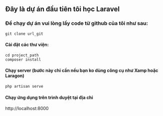 ## Đây là dự án đầu tiên tôi học Laravel
### Để chạy dự án vui lòng lấy code từ github của tôi như sau:
```
git clone url_git
```

#### Cài đặt các thư viện:
```
cd project_path
composer install

```

#### Chạy server (bước này chỉ cần nếu bạn ko dùng công cụ như Xamp hoặc Laragon)
```
php artisan serve
```

#### Chạy ứng dụng trên trình duyệt tại địa chỉ

http://localhost:8000